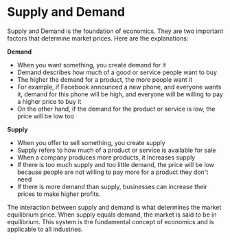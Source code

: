 # Supply and Demand

Supply and Demand is the foundation of economics. They are two important factors that determine market prices. Here are the explanations:

**Demand**

* When you want something, you create demand for it
* Demand describes how much of a good or service people want to buy
* The higher the demand for a product, the more people want it
* For example, if Facebook announced a new phone, and everyone wants it, demand for this phone will be high, and everyone will be willing to pay a higher price to buy it
* On the other hand, if the demand for the product or service is low, the price will be low too

 **Supply**

* When you offer to sell something, you create supply
* Supply refers to how much of a product or service is available for sale
* When a company produces more products, it increases supply
* If there is too much supply and too little demand, the price will be low because people are not willing to pay more for a product they don't need
* If there is more demand than supply, businesses can increase their prices to make higher profits.

The interaction between supply and demand is what determines the market equilibrium price. When supply equals demand, the market is said to be in equilibrium. This system is the fundamental concept of economics and is applicable to all industries.
